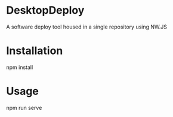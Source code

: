 # DesktopDeploy
A software deploy tool housed in a single repository using NW.JS

# Installation
npm install

# Usage
npm run serve
